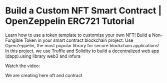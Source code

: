 # Build a Custom NFT Smart Contract | OpenZeppelin ERC721 Tutorial

Learn how to use a token template to customize your own NFT! Build a Non-Fungible Token in your smart contract blockchain project. Use OpenZeppelin, the most popular library for secure blockchain applications! In this project, we use Truffle  and Solidity to build a decentralized web app (dapp).using library web3 and infura

Watch the video:

We are creating here nft and contract
